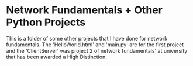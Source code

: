 # Network Fundamentals + Other Python Projects
This is a folder of some other projects that I have done for network fundamentals. 
The 'HelloWorld.html' and 'main.py' are for the first project and the 'ClientServer' was project 2 of network fundamentals' at university that has been awarded a High Distinction.
